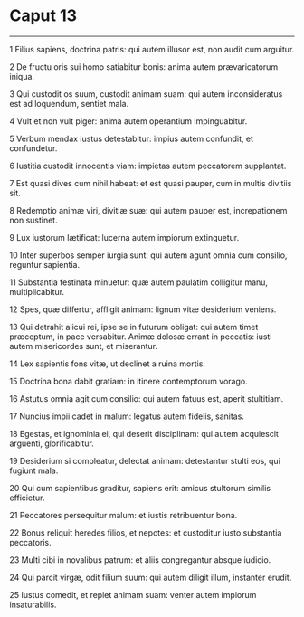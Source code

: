 # Caput 13

***

1 Filius sapiens, doctrina patris: qui autem illusor est, non audit cum arguitur.

2 De fructu oris sui homo satiabitur bonis: anima autem prævaricatorum iniqua.

3 Qui custodit os suum, custodit animam suam: qui autem inconsideratus est ad loquendum, sentiet mala.

4 Vult et non vult piger: anima autem operantium impinguabitur.

5 Verbum mendax iustus detestabitur: impius autem confundit, et confundetur.

6 Iustitia custodit innocentis viam: impietas autem peccatorem supplantat.

7 Est quasi dives cum nihil habeat: et est quasi pauper, cum in multis divitiis sit.

8 Redemptio animæ viri, divitiæ suæ: qui autem pauper est, increpationem non sustinet.

9 Lux iustorum lætificat: lucerna autem impiorum extinguetur.

10 Inter superbos semper iurgia sunt: qui autem agunt omnia cum consilio, reguntur sapientia.

11 Substantia festinata minuetur: quæ autem paulatim colligitur manu, multiplicabitur.

12 Spes, quæ differtur, affligit animam: lignum vitæ desiderium veniens.

13 Qui detrahit alicui rei, ipse se in futurum obligat: qui autem timet præceptum, in pace versabitur. Animæ dolosæ errant in peccatis: iusti autem misericordes sunt, et miserantur.

14 Lex sapientis fons vitæ, ut declinet a ruina mortis.

15 Doctrina bona dabit gratiam: in itinere contemptorum vorago.

16 Astutus omnia agit cum consilio: qui autem fatuus est, aperit stultitiam.

17 Nuncius impii cadet in malum: legatus autem fidelis, sanitas.

18 Egestas, et ignominia ei, qui deserit disciplinam: qui autem acquiescit arguenti, glorificabitur.

19 Desiderium si compleatur, delectat animam: detestantur stulti eos, qui fugiunt mala.

20 Qui cum sapientibus graditur, sapiens erit: amicus stultorum similis efficietur.

21 Peccatores persequitur malum: et iustis retribuentur bona.

22 Bonus reliquit heredes filios, et nepotes: et custoditur iusto substantia peccatoris.

23 Multi cibi in novalibus patrum: et aliis congregantur absque iudicio.

24 Qui parcit virgæ, odit filium suum: qui autem diligit illum, instanter erudit.

25 Iustus comedit, et replet animam suam: venter autem impiorum insaturabilis.

